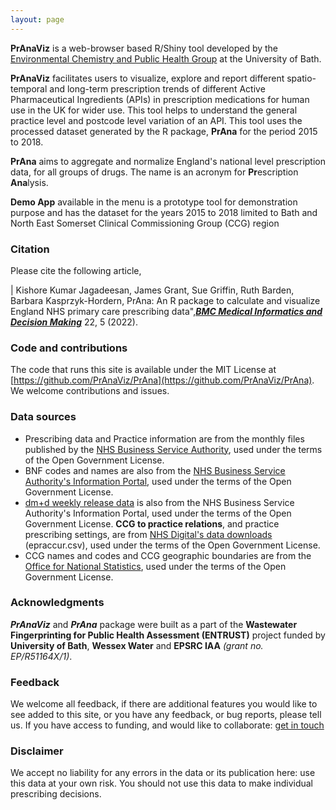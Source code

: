 ```yaml
---
layout: page
---
```


**PrAnaViz** is a web-browser based R/Shiny tool developed by the [Environmental Chemistry and Public Health Group](https://people.bath.ac.uk/bkh20/) at the University of Bath.

**PrAnaViz** facilitates users to visualize, explore and report different spatio-temporal and long-term prescription trends of different Active Pharmaceutical Ingredients (APIs) in prescription medications for human use in the UK for wider use. This tool helps to understand the general practice level and postcode level variation of an API. This tool uses the processed dataset generated by the R package, **PrAna** for the period 2015 to 2018.

**PrAna** aims to aggregate and normalize England's national level prescription data, for all groups of drugs. The name is an acronym for **Pr**escription **Ana**lysis.

**Demo App** available in the menu is a prototype tool for demonstration purpose and has the dataset for the years 2015 to 2018 limited to Bath and North East Somerset Clinical Commissioning Group (CCG) region

### Citation
Please cite the following article,

| Kishore Kumar Jagadeesan, James Grant, Sue Griffin, Ruth Barden, Barbara Kasprzyk-Hordern, PrAna: An R package to calculate and visualize England NHS primary care prescribing data",[***BMC Medical Informatics and Decision Making***](https://bmcmedinformdecismak.biomedcentral.com/articles/10.1186/s12911-021-01727-z) 22, 5 (2022).

### Code and contributions

The code that runs this site is available under the MIT License at [https://github.com/PrAnaViz/PrAna](https://github.com/PrAnaViz/PrAna). We welcome contributions and issues.

### Data sources

-   Prescribing data and Practice information are from the monthly files published by the [NHS Business Service Authority](https://applications.nhsbsa.nhs.uk/infosystems/welcome), used under the terms of the Open Government License.
-   BNF codes and names are also from the [NHS Business Service Authority's Information Portal](https://applications.nhsbsa.nhs.uk/infosystems/welcome), used under the terms of the Open Government License.
-   [dm+d weekly release data](https://isd.digital.nhs.uk/trud3/user/guest/group/0/pack/6) is also from the NHS Business Service Authority's Information Portal, used under the terms of the Open Government License. **CCG to practice relations**, and practice prescribing settings, are from [NHS Digital's data downloads](https://digital.nhs.uk/organisation-data-service/data-downloads) (epraccur.csv), used under the terms of the Open Government License.
-   CCG names and codes and CCG geographic boundaries are from the [Office for National Statistics](https://geoportal.statistics.gov.uk/geoportal/catalog/main/home.page), used under the terms of the Open Government License.

### Acknowledgments

***PrAnaViz*** and ***PrAna*** package were built as a part of the **Wastewater Fingerprinting for Public Health Assessment (ENTRUST)** project funded by **University of Bath**, **Wessex Water** and **EPSRC IAA** *(grant no. EP/R51164X/1)*.

### Feedback

We welcome all feedback, if there are additional features you would like to see added to this site, or you have any feedback, or bug reports, please tell us. If you have access to funding, and would like to collaborate: [get in touch](mailto:kjj28@bath.ac.uk)

### Disclaimer

We accept no liability for any errors in the data or its publication here: use this data at your own risk. You should not use this data to make individual prescribing decisions.
